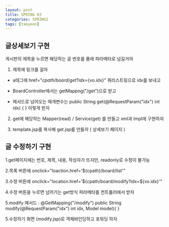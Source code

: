 ```yaml
---
layout: post
title: SPRING 03
categories: SPRING2
tags: [taeyeon]
---
```


## 글상세보기 구현

게시판의 제목을 누르면 해당하는 글 번호를 폼에 파라메타로 넘길거야

1. 제목에 링크를 걸자

- a태그에 href="${cpath}/board/get?idx=${vo.idx}" 쿼리스트링으로 idx를 보내고

- BoardController에서는 getMappng("/get")으로 받고

- 메서드로 넘어오는 매개변수는 public String get(@RequestParam("idx") int idx) { } 이렇게 받자

2. get에 해당하는 Mapper(read) / Service(get) 를 만들고 xml과 Impl에 구현하자

3. template.jsp를 복사해 get.jsp를 만들자 ( 상세보기 페이지 )


## 글 수정하기 구현

1.get페이지에는 번호, 제목, 내용, 작성자가 뜨지만, readonly로 수정이 불가능

2.목록 버튼에 onclick="loaction.href='${cpath}/board/list'"

3.수정 버튼에 onclick="location.href='${cpath/board/modify?idx=${vo.idx}'"

4.수정 버튼을 누르면 넘어가는 get방식 파라메타를 컨트롤러에서 받자

5.modify 메서드 : @GetMapping("/modify") public String modify(@RequestParam("idx") int idx, Model model){ }

5.수정하기 화면 (modify.jsp)로 객체바인딩하고 포워딩 하자

